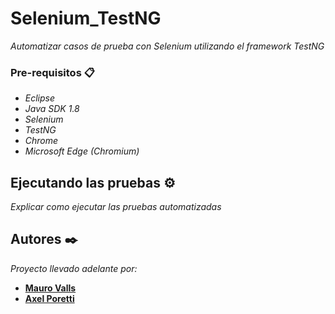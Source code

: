 # Selenium_TestNG
_Automatizar casos de prueba con Selenium utilizando el framework TestNG_

### Pre-requisitos 📋

* _Eclipse_
* _Java SDK 1.8_
* _Selenium_
* _TestNG_
* _Chrome_
* _Microsoft Edge (Chromium)_


## Ejecutando las pruebas ⚙️

_Explicar como ejecutar las pruebas automatizadas_

## Autores ✒️

_Proyecto llevado adelante por:_

* **[Mauro Valls](https://github.com/Maurovalls)**
* **[Axel Poretti](https://github.com/atelporetti)**
